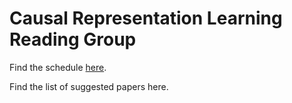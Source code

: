 # Causal Representation Learning Reading Group

Find the schedule [here](schedule.md).

Find the list of suggested papers here.
